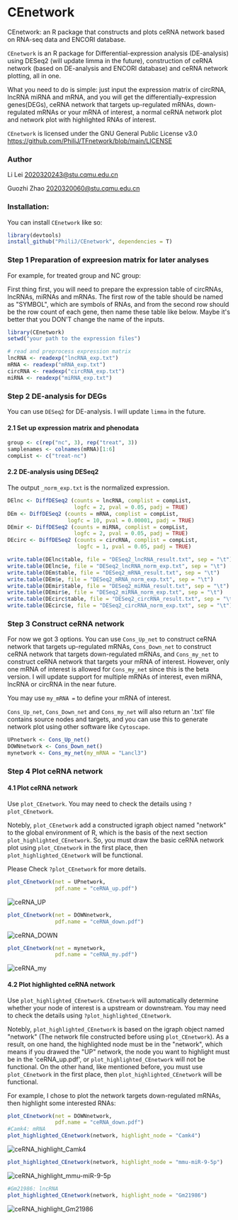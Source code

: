 # CEnetwork
CEnetwork: an R package that constructs and plots ceRNA network based on RNA-seq data and ENCORI database.

`CEnetwork` is an R package for Differential-expression analysis (DE-analysis) using DESeq2 (will update limma in the future), construction of ceRNA network (based on DE-analysis and ENCORI database) and ceRNA network plotting, all in one. 

What you need to do is simple: just input the expression matrix of circRNA, lncRNA miRNA and mRNA, and you will get the differentially-expression genes(DEGs), ceRNA network that targets up-regulated mRNAs, down-regulated mRNAs or your mRNA of interest, a normal ceRNA network plot and network plot with highlighted RNAs of interest.

`CEnetwork` is licensed under the GNU General Public License v3.0 https://github.com/PhiliJ/TFnetwork/blob/main/LICENSE

### Author

Li Lei <2020320243@stu.cqmu.edu.cn>

Guozhi Zhao <2020320060@stu.cqmu.edu.cn>
### Installation:

You can install `CEnetwork` like so:

``` r
library(devtools)
install_github("PhiliJ/CEnetwork", dependencies = T)
``` 
### Step 1 Preparation of expreesion matrix for later analyses

For example, for treated group and NC group:

First thing first, you will need to prepare the expression table of circRNAs, lncRNAs, miRNAs and mRNAs. 
The first row of the table should be named as "SYMBOL", which are symbols of RNAs, and from the second row
should be the row count of each gene, then name these table like below. Maybe it's better that you DON'T change the name of the inputs.

``` r
library(CEnetwork)
setwd("your path to the expression files")

# read and preprocess expression matrix
lncRNA <- readexp("lncRNA_exp.txt")
mRNA <- readexp("mRNA_exp.txt")
circRNA <- readexp("circRNA_exp.txt")
miRNA <- readexp("miRNA_exp.txt")
```


### Step 2 DE-analysis for DEGs
You can use `DESeq2` for DE-analysis. I will update `limma` in the future.
#### 2.1 Set up expression matrix and phenodata
``` r
group <- c(rep("nc", 3), rep("treat", 3))
samplenames <- colnames(mRNA)[1:6]
compList <- c("treat-nc")
```

#### 2.2 DE-analysis using DESeq2
The output `_norm_exp.txt` is the normalized expression.
``` r
DElnc <- DiffDESeq2 (counts = lncRNA, complist = compList, 
                     logfc = 2, pval = 0.05, padj = TRUE)
DEm <- DiffDESeq2 (counts = mRNA, complist = compList, 
                   logfc = 10, pval = 0.00001, padj = TRUE)
DEmir <- DiffDESeq2 (counts = miRNA, complist = compList, 
                     logfc = 2, pval = 0.05, padj = TRUE)
DEcirc <- DiffDESeq2 (counts = circRNA, complist = compList, 
                      logfc = 1, pval = 0.05, padj = TRUE)

write.table(DElnc$table, file = "DESeq2_lncRNA_result.txt", sep = "\t")
write.table(DElnc$e, file = "DESeq2_lncRNA_norm_exp.txt", sep = "\t")
write.table(DEm$table, file = "DESeq2_mRNA_result.txt", sep = "\t")
write.table(DEm$e, file = "DESeq2_mRNA_norm_exp.txt", sep = "\t")
write.table(DEmir$table, file = "DESeq2_miRNA_result.txt", sep = "\t")
write.table(DEmir$e, file = "DESeq2_miRNA_norm_exp.txt", sep = "\t")
write.table(DEcirc$table, file = "DESeq2_circRNA_result.txt", sep = "\t")
write.table(DEcirc$e, file = "DESeq2_circRNA_norm_exp.txt", sep = "\t")
```

### Step 3 Construct ceRNA network
For now we got 3 options. You can use `Cons_Up_net` to construct ceRNA network that targets up-regulated mRNAs, `Cons_Down_net`
to construct ceRNA network that targets down-regulated mRNAs, and `Cons_my_net` to construct ceRNA network that targets your mRNA
of interest. However, only one mRNA of interest is allowed for `Cons_my_net` since this is the beta version. I will update support
for multiple mRNAs of interest, even miRNA, lncRNA or circRNA in the near future.

You may use `my_mRNA =` to define your mRNA of interest. 

`Cons_Up_net`, `Cons_Down_net` and `Cons_my_net` will also return an '.txt' file contains source nodes and targets, 
and you can use this to generate network plot using other software like `Cytoscape`.
``` r
UPnetwork <- Cons_Up_net()
DOWNnetwork <- Cons_Down_net()
mynetwork <- Cons_my_net(my_mRNA = "Lancl3")
``` 



### Step 4 Plot ceRNA network
#### 4.1 Plot ceRNA network

Use `plot_CEnetwork`. You may need to check the details using `?plot_CEnetwork`.

Notebly, `plot_CEnetwork` add a constructed igraph object named "network" to the global environment of R, which is the basis of the next
section `plot_highlighted_CEnetwork`. So, you must draw the basic ceRNA network plot using  `plot_CEnetwork` in the first place, then 
`plot_highlighted_CEnetwork` will be functional.

Please Check `?plot_CEnetwork` for more details.

``` r
plot_CEnetwork(net = UPnetwork,
               pdf.name = "ceRNA_up.pdf")
``` 

![ceRNA_UP](https://user-images.githubusercontent.com/39685949/233878611-39886426-6aec-450c-965e-a2cda3384e4e.png)

``` r
plot_CEnetwork(net = DOWNnetwork,
               pdf.name = "ceRNA_down.pdf")
```

![ceRNA_DOWN](https://user-images.githubusercontent.com/39685949/233878687-8f96ac9f-5fc8-4961-8f8c-12bc3b731f84.png)


``` r
plot_CEnetwork(net = mynetwork,
               pdf.name = "ceRNA_my.pdf")
``` 

![ceRNA_my](https://user-images.githubusercontent.com/39685949/233878725-1610d4a7-9933-4297-a8bb-460faab5c655.png)


#### 4.2 Plot highlighted ceRNA network

Use `plot_highlighted_CEnetwork`. `CEnetwork` will automatically determine whether your node of interest is a upstream or downstream. You may need to check the details using `?plot_highlighted_CEnetwork`.

Notebly, `plot_highlighted_CEnetwork` is based on the igraph object named "network" (The network file constructed before using `plot_CEnetwork`). As a result, 
on one hand, the highlighted node must be in the "network", which means if you drawed the "UP" network, the node you want to highlight must be in the 'ceRNA_up.pdf', or `plot_highlighted_CEnetwork` will not be functional. On the other hand, like mentioned before, you must use `plot_CEnetwork` in the first place, then `plot_highlighted_CEnetwork` will be functional.

For example, I chose to plot the network targets down-regulated mRNAs, then highlight some interested RNAs:

``` r
plot_CEnetwork(net = DOWNnetwork,
               pdf.name = "ceRNA_down.pdf")
#Camk4: mRNA
plot_highlighted_CEnetwork(network, highlight_node = "Camk4")
```
![ceRNA_highlight_Camk4](https://user-images.githubusercontent.com/39685949/233879063-3241a642-5568-4ad2-a957-4d9a341725c0.png)


``` r
plot_highlighted_CEnetwork(network, highlight_node = "mmu-miR-9-5p")
```
![ceRNA_highlight_mmu-miR-9-5p](https://user-images.githubusercontent.com/39685949/233879122-afbb89d2-76fb-4611-a143-d6efb896d629.png)

``` r
#Gm21986: lncRNA
plot_highlighted_CEnetwork(network, highlight_node = "Gm21986")
```
![ceRNA_highlight_Gm21986](https://user-images.githubusercontent.com/39685949/233879139-784bcf57-e9a3-4d8f-b787-491f317be3d7.png)


